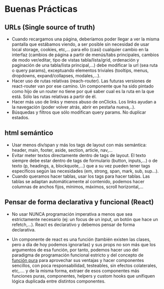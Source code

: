 # Buenas Prácticas

## URLs (Single source of truth)

- Cuando recargamos una página, deberíamos poder llegar a ver la misma pantalla que estábamos viendo, a ser posible sin necesidad de usar local storage, cookies, etc,... para ello (casi) cualquier cambio en la interfaz (cambios de página a partir de menús/tabs principales, cambios de modo ver/editar, tipo de vistas tabla/lista/grid, ordenación y paginación de una tabla/lista principal,…) debe modificar la url (sea ruta o query params), exceptuando elementos triviales (tooltips, menus, dropdowns, expand/collapses, modales,...).
- Hacer uso de rutas relativas (reach-router). Las futuras versiones de react-router van por ese camino. Un componente que ha sido pintado como hijo de un router no tiene por qué saber cual es la ruta en la que está. Sólo las rutas relativas a partir de él.
- Hacer más uso de links y menos abuso de onClicks. Los links ayudan a la navegación (poder volver atrás, abrir en pestaña nueva,..).
- Búsquedas y filtros que sólo modifican query params. No duplicar estados.

## html semántico

- Usar menos div/span y más los tags de layout con más semántica: header, main, footer, aside, section, article, nav,...
- Evitar meter textos directamente dentro de tags de layout. El texto siempre debe estar dentro de tags de formulario (button, inputs,...) o de texto (p, headings, a, blockquote,...) que a su vez pueden tener tags específicos según las necesidades (em, strong, span, mark, sub, sup...).
- Cuando queramos hacer tablas, usar los tags para hacer tablas. Las tablas se adaptan automáticamente al contenido, podemos hacer columnas de anchos fijos, mínimos, máximos, scroll horizontal,...

## Pensar de forma declarativa y funcional (React)

- No usar NUNCA programación imperativa a menos que sea estrictamente necesario (ej: un focus de un input, un botón que hace un refetch,...). React es declarativo y debemos pensar de forma declarativa.

- Un componente de react es una función (también existen las clases, pero a día de hoy podemos ignorarlas) y sus props no son más que los argumentos de esa función, por tanto, podemos hacer uso del paradigma de programación funcional estricto y del concepto de [función pura](https://dev.to/keevcodes/pure-functions-in-react-2o7n) para aprovechar sus ventajas y hacer componentes sencillos, con poca responsabilidad, testeables, sin efectos colaterales, etc,.... y de la misma forma, extraer de esos componentes más funciones puras, componentes, helpers y custom hooks que unifiquen lógica duplicada entre distintos componentes.
